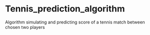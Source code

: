 # Tennis_prediction_algorithm
Algorithm simulating and predicting score of a tennis match between chosen two players
